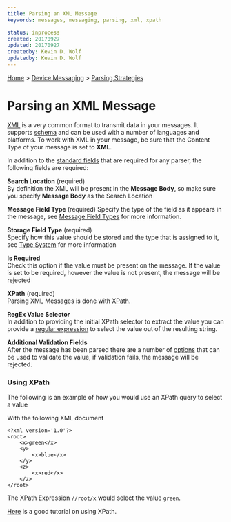```yaml
---
title: Parsing an XML Message
keywords: messages, messaging, parsing, xml, xpath

status: inprocess
created: 20170927
updated: 20170927
createdby: Kevin D. Wolf
updatedby: Kevin D. Wolf
---
```

[Home](../../Index.md) > [Device Messaging](../Index.md) > [Parsing Strategies](ParsingStrategies.md)

# Parsing an XML Message

[XML](https://en.wikipedia.org/wiki/XML) is a very common format to transmit data in your messages.  It supports [schema](https://en.wikipedia.org/wiki/XML_schema) and can be used with a number of languages and platforms.
To work with XML in your message, be sure that the Content Type of your message is set to **XML**.

In addition to the [standard fields](../../Topics/StandardFields.md) that are required for any parser, the following fields are required:

**Search Location** (required)  
By definition the XML will be present in the **Message Body**, so make sure you specify **Message Body** as the Search Location

**Message Field Type** (required)
Specify the type of the field as it appears in the message, see [Message Field Types](MessageTypeFields.md) for more information.

**Storage Field Type** (required)  
Specify how this value should be stored and the type that is assigned to it, see [Type System](../TypeSystem/Index.md) for more information

**Is Required**  
Check this option if the value must be present on the message.  If the value is set to be required, however the value is not present, the message will be rejected

**XPath** (required)  
Parsing XML Messages is done with [XPath](https://en.wikipedia.org/wiki/XPath).

**RegEx Value Selector**  
In addition to providing the initial XPath selector to extract the value you can provide a [regular expression](https://regex101.com) to select the value out of the resulting string.

**Additional Validation Fields**  
After the message has been parsed there are a number of [options](Validation.md) that can be used to validate the value, if validation fails, the message will be rejected.

### Using XPath

The following is an example of how you would use an XPath query to select a value

With the following XML document

```
<?xml version='1.0'?> 
<root> 
    <x>green</x> 
    <y> 
        <x>blue</x> 
    </y> 
    <z> 
        <x>red</x> 
    </z>
</root>
```

The XPath Expression `//root/x` would select the value `green`.

[Here](https://www.w3schools.com/xml/xpath_intro.asp) is a good tutorial on using XPath.
